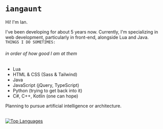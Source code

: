 # `iangaunt`

Hi! I'm Ian. 

I've been developing for about 5 years now. Currently, I'm specializing in web development, particularly in front-end, alongside Lua and Java. 
<br>`THINGS I DO SOMETIMES:` 
###### in order of how good I am at them
* Lua
* HTML & CSS (Sass & Tailwind)
* Java
* JavaScript (jQuery, TypeScript)
* Python (trying to get back into it)
* C#, C++, Kotlin (one can hope)

Planning to pursue artificial intelligence or architecture. 

<br>[![Top Languages](https://github-readme-stats.vercel.app/api/top-langs/?username=iangaunt&theme=github_dark&layout=compact&hide=cmake,swift,objective-c,Vim+script,powershell&langs_count=8)](https://github.com/anuraghazra/github-readme-stats)
